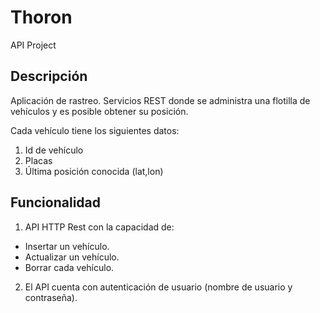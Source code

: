# Thoron
API Project

## Descripción

Aplicación de rastreo. Servicios REST donde se administra una flotilla de
vehículos y es posible obtener su posición.

Cada vehículo tiene los siguientes datos:
1. Id de vehículo
2. Placas
3. Última posición conocida (lat,lon)

## Funcionalidad

1. API HTTP Rest con la capacidad de:
 - Insertar un vehículo.
 - Actualizar un vehículo.
 - Borrar cada vehículo.
2. El API cuenta con autenticación de usuario (nombre de usuario y contraseña).